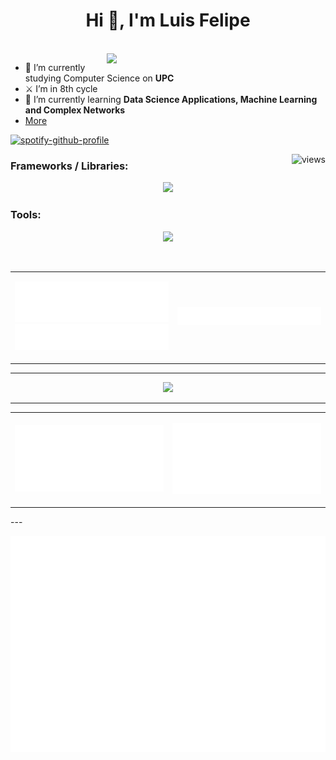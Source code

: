 <h1 align="center">Hi 👋, I'm Luis Felipe</h1>
<br>
<!-- FEED -->

<img align="right" src="https://github.com/Anmol-Baranwal/Cool-GIFs-For-GitHub/assets/74038190/0c7eb6ed-663b-4ce4-bfbd-18239a38ba1b" width = 350>

- 🔭 I’m currently studying Computer Science on **UPC**
- ⚔ I’m in 8th cycle
- 🎢 I’m currently learning **Data Science Applications, Machine Learning and Complex Networks**
- [More](https://beta-metrics.lecoq.io/insights/LuisFelipePoma)
  
[![spotify-github-profile](https://spotify-github-profile.kittinanx.com/api/view?uid=a3xpnru6loal4xlmxwvfq6u1t&cover_image=true&theme=novatorem&show_offline=true&background_color=121212&interchange=true&bar_color=ffffff&bar_color_cover=false)](https://github.com/kittinan/spotify-github-profile)

<img align="right" src="https://komarev.com/ghpvc/?username=LuisFelipePoma&label=Profile%20views&color=0e75b6&style=flat" alt="views" />


<!-- FRAMEWORKS -->
<h3 align="left">Frameworks / Libraries:</h3>
<p align="center">
    <img src="https://skillicons.dev/icons?i=react,angular,flutter,nodejs,flask,spring,net,go,sklearn,tensorflow,pytorch,mongodb,mysql,d3"/>
</p>

<!-- TOOLS -->
<h3 align="left">Tools:</h3>
<p align="center">
	<img src="https://skillicons.dev/icons?i=git,docker,aws,azure,linux,windows,bash,vscode,visualstudio,figma,postman" />
</p>
<br/>

<!-- MORE LANGUAGES -->
<!-- CODE SNIPPET -->

<table>
  <tr>
    <td>
	<p align=center>
		<img src="/metrics.plugin.languages.details.svg" alt="Metrics" width="400">
		<img src="/metrics.plugin.languages.recent.svg" alt="Metrics" width="400">
	</p>
    </td>
    <td >
	<p align=center>
		<img src="/metrics.plugin.code.svg" alt="Metrics" width="750">
	</p>
    </td>
  </tr>
</table>

---
<div align="center">
	<img src="https://streak-stats.demolab.com?user=LuisFelipePoma&theme=dark-minimalist&hide_border=true&stroke=EBEBEB&background=90%2C17140F00%2C2C5D6C">
</div>

---
<table>
  <tr>
    <td>
	<p align=center>
		<img src="/metrics.plugin.achievements.compact.svg" alt="Metrics" width="550">
	</p>
    </td>
    <td >
	<p align=center>
		<img src="/metrics.plugin.wakatime.svg" alt="Metrics" width="550">
	</p>
    </td>
  </tr>
</table>
---
<!-- CALENDAR -->
<p align="center">
	<img src="/metrics.plugin.isocalendar.fullyear.svg" alt="Metrics" width="550">
</p>
